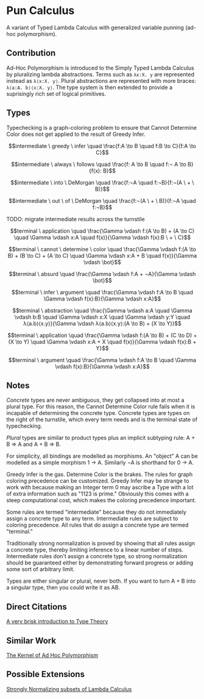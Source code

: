 # Pun Calculus
A variant of Typed Lambda Calculus with generalized variable punning (ad-hoc polymorphism).

## Contribution

Ad-Hoc Polymorphism is introduced to the Simply Typed Lambda Calculus by pluralizing lambda abstractions.
Terms such as `λx:X. y` are represented instead as `λ⟨x:X. y⟩`.
Plural abstractions are represented with more braces: `λ⟨a:A. b⟩⟨x:X. y⟩`.
The type system is then extended to provide a suprisingly rich set of logical primitives.

## Types

Typechecking is a graph-coloring problem to ensure that Cannot Determine Color does not get applied to the result of Greedy Infer.

$$intermediate \ greedy \ infer \quad \frac{f:A \to B \quad f:B \to C}{f:A \to C}$$

$$intermediate \ always \ follows \quad \frac{f: A \to B \quad f:¬ A \to B}{f(x): B}$$

$$intermediate \ into \ DeMorgan \quad \frac{f:¬A \quad f:¬B}{f:¬(A \ + \ B)}$$

$$intermediate \ out \ of \ DeMorgan \quad \frac{f:¬(A \ + \ B)}{f:¬A \quad f:¬B}$$

TODO: migrate intermediate results across the turnstile

$$terminal \ application \quad \frac{\Gamma \vdash f:(A \to B) + (A \to C) \quad \Gamma \vdash x:A \quad f(x)}{\Gamma \vdash f(x):B \ + \ C}$$

$$terminal \ cannot \ determine \ color \quad \frac{\Gamma \vdash f:(A \to B) + (B \to C) + (A \to C) \quad \Gamma \vdash x:A + B \quad f(x)}{\Gamma \vdash \bot}$$

$$terminal \ absurd \quad \frac{\Gamma \vdash f:A + ¬A}{\Gamma \vdash \bot}$$

$$terminal \ infer \ argument \quad \frac{\Gamma \vdash f:A \to B \quad \Gamma \vdash f(x):B}{\Gamma \vdash x:A}$$

$$terminal \ abstraction \quad \frac{\Gamma \vdash a:A \quad \Gamma \vdash b:B \quad \Gamma \vdash x:X \quad \Gamma \vdash y:Y \quad λ⟨a.b⟩⟨x.y⟩}{\Gamma \vdash λ⟨a.b⟩⟨x.y⟩:(A \to B) + (X \to Y)}$$

$$terminal \ application \quad \frac{\Gamma \vdash f:(A \to B) + (C \to D) + (X \to Y) \quad \Gamma \vdash x:A + X \quad f(x)}{\Gamma \vdash f(x):B + Y}$$

$$terminal \ argument \quad \frac{\Gamma \vdash f:A \to B \quad \Gamma \vdash f(x):B}{\Gamma \vdash x:A}$$

## Notes

_Concrete_ types are never ambiguous, they get collapsed into at most a plural type.
For this reason, the Cannot Determine Color rule fails when it is incapable of determining the concrete type.
Concrete types are types on the right of the turnstile, which every term needs and is the terminal state of typechecking.

_Plural_ types are similar to product types plus an implicit subtyping rule: A + B ⇒ A and A + B ⇒ B.

For simplicity, all bindings are modelled as morphisms.
An "object" A can be modelled as a simple morphism 1 → A.
Similarly ¬A is shorthand for 0 → A.

Greedy Infer is the gas. Determine Color is the brakes.
The rules for graph coloring precedence can be customized.
Greedy Infer may be strange to work with because making an Integer term 0 may ascribe a Type with a lot of extra information such as "1123 is prime."
Obviously this comes with a steep computational cost, which makes the coloring precedence important.

Some rules are termed "intermediate" because they do not immediately assign a concrete type to any term.
Intermediate rules are subject to coloring precedence.
All rules that do assign a concrete type are termed "terminal."

Traditionally strong normalization is proved by showing that all rules assign a concrete type,
thereby limiting inference to a linear number of steps.
Intermediate rules don't assign a concrete type, so strong normalization should be guaranteed
either by demonstrating forward progress or adding some sort of arbitrary limit.

Types are either singular or plural, never both.
If you want to turn A + B into a singular type, then you could write it as AB.

## Direct Citations

[A very brisk introduction to Type Theory](https://ncatlab.org/nlab/show/type+theory)

## Similar Work

[The Kernel of Ad Hoc Polymorphism](https://dspace.mit.edu/bitstream/handle/1721.1/106072/965197677-MIT.pdf)

## Possible Extensions

[Strongly Normalizing subsets of Lambda Calculus](https://cstheory.stackexchange.com/questions/20364/how-to-make-the-lambda-calculus-strong-normalizing-without-a-type-system)
